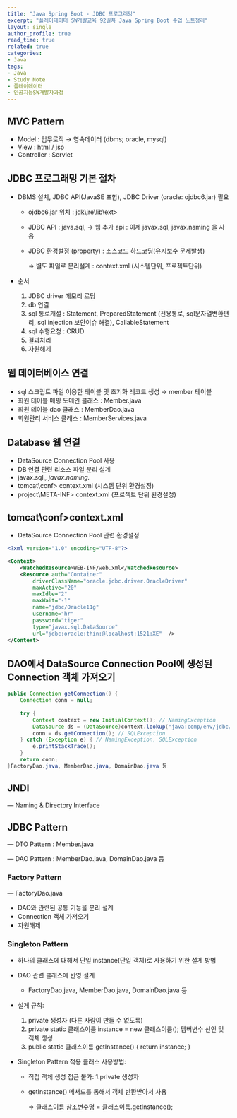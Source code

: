 ```yaml
---
title: "Java Spring Boot - JDBC 프로그래밍"
excerpt: "플레이데이터 SW개발교육 92일차 Java Spring Boot 수업 노트정리"
layout: single
author_profile: true
read_time: true
related: true
categories:
- Java
tags:
- Java
- Study Note
- 플레이데이터
- 인공지능SW개발자과정
---
```




## MVC Pattern

- Model : 업무로직 → 영속데이터 (dbms; oracle, mysql)
- View : html / jsp
- Controller : Servlet

## JDBC 프로그래밍 기본 절차

- DBMS 설치, JDBC API(JavaSE 포함), JDBC Driver (oracle: ojdbc6.jar) 필요

  - ojdbc6.jar 위치 : jdk\jre\lib\ext>

  - JDBC API : java.sql, → 웹 추가 api : 이제 javax.sql, javax.naming 을 사용

  - JDBC 환경설정 (property) : 소스코드 하드코딩(유지보수 문제발생)

    ⇒ 별도 파일로 분리설계 : context.xml (시스템단위, 프로젝트단위)

- 순서

  1. JDBC driver 메모리 로딩
  2. db 연결
  3. sql 통로개설 : Statement, PreparedStatement (전용통로, sql문자열변환편리, sql injection 보안이슈 해결), CallableStatement
  4. sql 수행요청 : CRUD
  5. 결과처리
  6. 자원해제

## 웹 데이터베이스 연결

- sql 스크립트 파일 이용한 테이블 및 초기화 레코드 생성 → member 테이블
- 회원 테이블 매핑 도메인 클래스 : Member.java
- 회원 테이블 dao 클래스 : MemberDao.java
- 회원관리 서비스 클래스 : MemberServices.java

## Database 웹 연결

- DataSource Connection Pool 사용
- DB 연결 관련 리소스 파일 분리 설계
- javax.sql.*, javax.naming.*
- tomcat\conf> context.xml (시스템 단위 환경설정)
- project\META-INF> context.xml (프로젝트 단위 환경설정)

## tomcat\conf>context.xml

- DataSource Connection Pool 관련 환경설정

```xml
<?xml version="1.0" encoding="UTF-8"?>

<Context>
	<WatchedResource>WEB-INF/web.xml</WatchedResource>
	<Resource auth="Container" 
		driverClassName="oracle.jdbc.driver.OracleDriver" 
		maxActive="20" 
		maxIdle="2" 
		maxWait="-1" 
		name="jdbc/Oracle11g" 
		username="hr"
		password="tiger" 
		type="javax.sql.DataSource"
		url="jdbc:oracle:thin:@localhost:1521:XE"  />
</Context>
```

## DAO에서 DataSource Connection Pool에 생성된 Connection 객체 가져오기

```java
public Connection getConnection() {
	Connection conn = null;
	
	try {
		Context context = new InitialContext(); // NamingException
		DataSource ds = (DataSource)context.lookup("java:comp/env/jdbc/Oracle11g");
		conn = ds.getConnection(); // SQLException
	} catch (Exception e) { // NamingException, SQLException
		e.printStackTrace();
	}
	return conn;
}FactoryDao.java, MemberDao.java, DomainDao.java 등
```

## JNDI

— Naming & Directory Interface

## JDBC Pattern

— DTO Pattern : Member.java

— DAO Pattern : MemberDao.java, DomainDao.java 등

### **Factory Pattern**

— FactoryDao.java

- DAO와 관련된 공통 기능을 분리 설계
- Connection 객체 가져오기
- 자원해제

### **Singleton Pattern**

- 하나의 클래스에 대해서 단일 instance(단일 객체)로 사용하기 위한 설계 방법

- DAO 관련 클래스에 반영 설계

  - FactoryDao.java, MemberDao.java, DomainDao.java 등

- 설계 규칙:

  1. private 생성자 (다른 사람이 만들 수 없도록)
  2. private static 클래스이름 instance = new 클래스이름(); 멤버변수 선언 및 객체 생성
  3. public static 클래스이름 getInstance() { return instance; }

- Singleton Pattern 적용 클래스 사용방법:

  - 직접 객체 생성 접근 불가: 1.private 생성자

  - getInstance() 메서드를 통해서 객체 반환받아서 사용

    ⇒ 클래스이름 참조변수명 = 클래스이름.getInstance();
